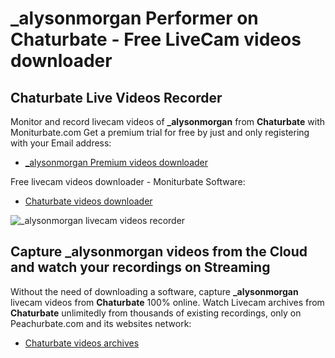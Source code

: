 # _alysonmorgan Performer on Chaturbate - Free LiveCam videos downloader

## Chaturbate Live Videos Recorder

Monitor and record livecam videos of **_alysonmorgan** from **Chaturbate** with Moniturbate.com
Get a premium trial for free by just and only registering with your Email address:
* [_alysonmorgan Premium videos downloader](https://moniturbate.com/request-demo-licence-key.html)

Free livecam videos downloader - Moniturbate Software:
* [Chaturbate videos downloader](https://moniturbate.com/moniturbate-download-software.html)

![_alysonmorgan livecam videos recorder](https://peachurnet.com/templates/moniturbate-software.png)


## Capture _alysonmorgan videos from the Cloud and watch your recordings on Streaming

Without the need of downloading a software, capture **_alysonmorgan** livecam videos from **Chaturbate** 100% online.
Watch Livecam archives from **Chaturbate** unlimitedly from thousands of existing recordings, only on Peachurbate.com and its websites network:
* [Chaturbate videos archives](https://peachurnet.com/)